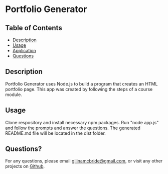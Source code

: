 # Portfolio Generator

## Table of Contents

- [Description](#description)
- [Usage](#usage)
- [Application](#application)
- [Questions](#questions)

## Description

Portfolio Generator uses Node.js to build a program that creates an HTML portfolio page. This app was created by following the steps of a course module.

## Usage

Clone respository and install necessary npm packages. Run "node app.js" and follow the prompts and answer the questions. The generated README.md file will be located in the dist folder.


## Questions?

For any questions, please email gilinamcbride@gmail.com, or visit any other projects on [Github](github.com/gilinamcbride).
